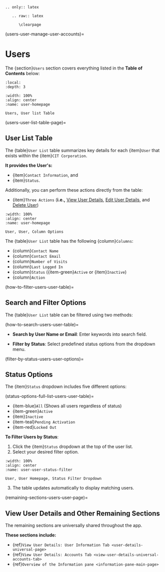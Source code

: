 ```{eval-rst}
.. only:: latex

   .. raw:: latex

      \clearpage
```

(users-user-manage-user-accounts)=
# Users

The {section}`Users` section covers everything listed in the **Table of Contents** below:

```{contents} Table of Contents 
:local:
:depth: 3
```

```{lazyfigure} ../../_static/solo_app/User/Users/user-user-homepage.webp
:width: 100%
:align: center
:name: user-homepage

Users, User list Table
```

(users-user-list-table-page)=
## User List Table

The {table}`User List` table summarizes key details for each {item}`User` that exists within the {item}`CIT Corporation`.

**It provides the User's:** 

- {item}`Contact Information`, and
- {item}`Status`.

Additionally, you can perform these actions directly from the table:

- {item}`Three Actions` (**i.e.,** [View User Details](#user-details-universal-page), [Edit User Details](#edit-permissions-universal), and [Delete User](#delete-user-universal)) 

```{lazyfigure} ../../_static/solo_app/User/Users/user-user-column-options.webp
:width: 100%
:align: center
:name: user-homepage

User, User, Column Options
```

The {table}`User List` table has the following {column}`Columns`:

- {column}`Contact Name`
- {column}`Contact Email`
- {column}`Number of Visits`
- {column}`Last Logged In`
- {column}`Status` ({item-green}`Active` or {item}`Inactive`)
- {column}`Action`

(how-to-filter-users-user-table)=
## Search and Filter Options

The {table}`User List` table can be filtered using two methods:

(how-to-search-users-user-table)=
- **Search by User Name or Email**: Enter keywords into search field.

- **Filter by Status**: Select predefined status options from the dropdown menu.

(filter-by-status-users-user-options)=
## Status Options

The {item}`Status` dropdown includes five different options:

(status-options-full-list-users-user-table)=

- {item-blue}`All` (Shows all users regardless of status)
- {item-green}`Active`
- {item}`Inactive`
- {item-teal}`Pending Activation`
- {item-red}`Locked Out`

**To Filter Users by Status**:

1. Click the {item}`Status` dropdown at the top of the user list.
2. Select your desired filter option.

```{lazyfigure} ../../_static/solo_app/User/Users/user-user-status-filter.webp
:width: 100%
:align: center
:name: user-user-status-filter

User, User Homepage, Status Filter Dropdown
```

3. The table updates automatically to display matching users.

(remaining-sections-users-user-page)=
## View User Details and Other Remaining Sections

The remaining sections are universally shared throughout the app. 

**These sections include:**

- {ref}`View User Details: User Information Tab <user-details-universal-page>`
- {ref}`View User Details: Accounts Tab <view-user-details-universal-accounts-tab>`
- {ref}`Overview of the Information pane <information-pane-main-page>`

